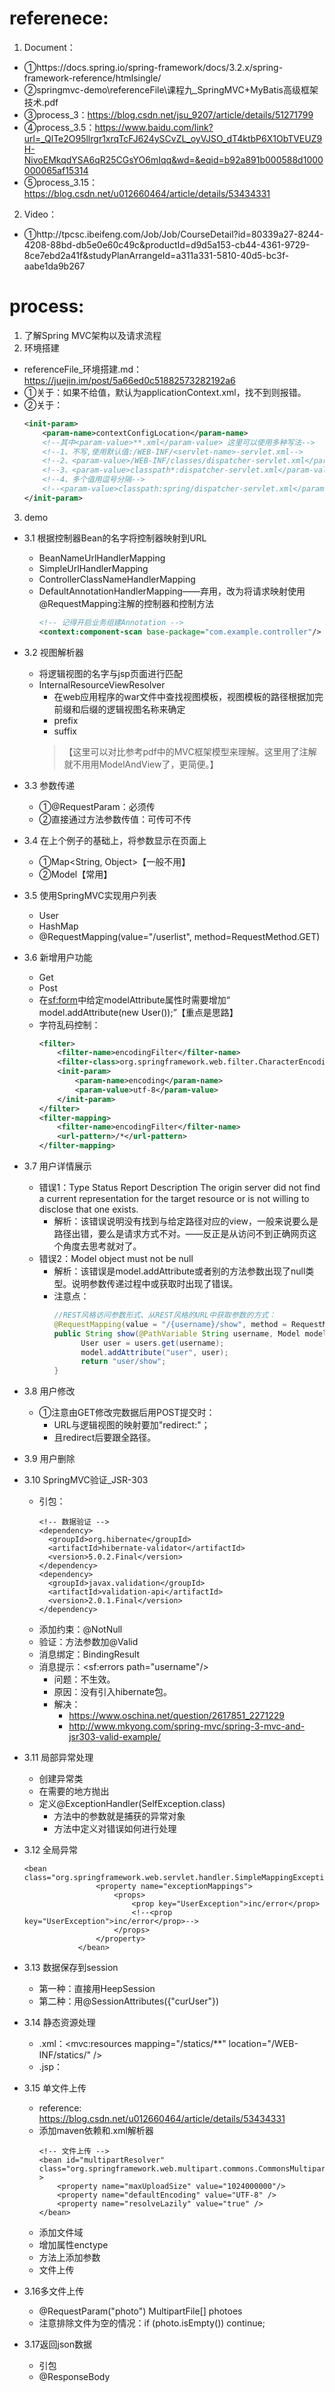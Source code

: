 # referenece:
1. Document：
  - ①https://docs.spring.io/spring-framework/docs/3.2.x/spring-framework-reference/htmlsingle/
  - ②springmvc-demo\referenceFile\课程九_SpringMVC+MyBatis高级框架技术.pdf
  - ③process_3：https://blog.csdn.net/jsu_9207/article/details/51271799
  - ④process_3.5：https://www.baidu.com/link?url=_QlTe2O95llrgr1xrqTcFJ624ySCvZL_oyVJSO_dT4ktbP6X1ObTVEUZ9H-NivoEMkqdYSA6qR25CGsYO6mIqq&wd=&eqid=b92a891b000588d1000000065af15314
  - ⑤process_3.15：https://blog.csdn.net/u012660464/article/details/53434331
2. Video：
  - ①http://tpcsc.ibeifeng.com/Job/Job/CourseDetail?id=80339a27-8244-4208-88bd-db5e0e60c49c&productId=d9d5a153-cb44-4361-9729-8ce7ebd2a41f&studyPlanArrangeId=a311a331-5810-40d5-bc3f-aabe1da9b267

# process:
1. 了解Spring MVC架构以及请求流程
2. 环境搭建
  - referenceFile_环境搭建.md：https://juejin.im/post/5a66ed0c51882573282192a6
  - ①关于<context-param>：如果不给值，默认为applicationContext.xml，找不到则报错。
  - ②关于<servlet>：
    ```xml
    <init-param>
        <param-name>contextConfigLocation</param-name>
        <!--其中<param-value>**.xml</param-value> 这里可以使用多种写法-->
        <!--1、不写,使用默认值:/WEB-INF/<servlet-name>-servlet.xml-->
        <!--2、<param-value>/WEB-INF/classes/dispatcher-servlet.xml</param-value>-->
        <!--3、<param-value>classpath*:dispatcher-servlet.xml</param-value>-->
        <!--4、多个值用逗号分隔-->
        <!--<param-value>classpath:spring/dispatcher-servlet.xml</param-value>-->
    </init-param>
    ```    
3. demo
  - 3.1 根据控制器Bean的名字将控制器映射到URL
    - BeanNameUrlHandlerMapping
    - SimpleUrlHandlerMapping
    - ControllerClassNameHandlerMapping
    - DefaultAnnotationHandlerMapping——弃用，改为将请求映射使用@RequestMapping注解的控制器和控制方法
        ```xml
        <!-- 记得开启业务组建Annotation -->
        <context:component-scan base-package="com.example.controller"/>
        ``` 
  - 3.2 视图解析器
    - 将逻辑视图的名字与jsp页面进行匹配
    - InternalResourceViewResolver
       - 在web应用程序的war文件中查找视图模板，视图模板的路径根据加完前缀和后缀的逻辑视图名称来确定
       - prefix
       - suffix
       >【这里可以对比参考pdf中的MVC框架模型来理解。这里用了注解就不用用ModelAndView了，更简便。】    
       
  - 3.3 参数传递
    - ①@RequestParam：必须传
    - ②直接通过方法参数传值：可传可不传
  - 3.4 在上个例子的基础上，将参数显示在页面上
    - ①Map<String, Object>【一般不用】
    - ②Model【常用】
  - 3.5 使用SpringMVC实现用户列表
    - User
    - HashMap
    - @RequestMapping(value="/userlist", method=RequestMethod.GET)
  - 3.6 新增用户功能
    - Get
    - Post
    - 在<sf:form>中给定modelAttribute属性时需要增加“ model.addAttribute(new User());”【重点是思路】
    - 字符乱码控制：
        ```xml
        <filter>
            <filter-name>encodingFilter</filter-name>
            <filter-class>org.springframework.web.filter.CharacterEncodingFilter</filter-class>
            <init-param>
                <param-name>encoding</param-name>
                <param-value>utf-8</param-value>
            </init-param>
        </filter>
        <filter-mapping>
            <filter-name>encodingFilter</filter-name>
            <url-pattern>/*</url-pattern>
        </filter-mapping>
        ```        
  - 3.7 用户详情展示
    - 错误1：Type Status Report Description The origin server did not find a current representation for the target resource or is not willing to disclose that one exists.
      - 解析：该错误说明没有找到与给定路径对应的view，一般来说要么是路径出错，要么是请求方式不对。——反正是从访问不到正确网页这个角度去思考就对了。
    - 错误2：Model object must not be null
      - 解析：该错误是model.addAttribute或者别的方法参数出现了null类型。说明参数传递过程中或获取时出现了错误。
      - 注意点：
          ```java
          //REST风格访问参数形式、从REST风格的URL中获取参数的方式：
          @RequestMapping(value = "/{username}/show", method = RequestMethod.GET)
          public String show(@PathVariable String username, Model model) {
                User user = users.get(username);
                model.addAttribute("user", user);
                return "user/show";
          }
          ```         
  - 3.8 用户修改
    - ①注意由GET修改完数据后用POST提交时：
      - URL与逻辑视图的映射要加"redirect:"；
      - 且redirect后要跟全路径。
  - 3.9 用户删除
  - 3.10 SpringMVC验证_JSR-303  
    - 引包：
        ```
        <!-- 数据验证 -->
        <dependency>
          <groupId>org.hibernate</groupId>
          <artifactId>hibernate-validator</artifactId>
          <version>5.0.2.Final</version>
        </dependency>
        <dependency>
          <groupId>javax.validation</groupId>
          <artifactId>validation-api</artifactId>
          <version>2.0.1.Final</version>
        </dependency>
        ``` 
    - 添加约束：@NotNull
    - 验证：方法参数加@Valid
    - 消息绑定：BindingResult
    - 消息提示：<sf:errors path="username"/>
      - 问题：不生效。
      - 原因：没有引入hibernate包。
      - 解决：  
        - https://www.oschina.net/question/2617851_2271229  
        - http://www.mkyong.com/spring-mvc/spring-3-mvc-and-jsr303-valid-example/
  - 3.11 局部异常处理
    - 创建异常类
    - 在需要的地方抛出
    - 定义@ExceptionHandler(SelfException.class)
      - 方法中的参数就是捕获的异常对象
      - 方法中定义对错误如何进行处理
  - 3.12 全局异常
    ```
    <bean class="org.springframework.web.servlet.handler.SimpleMappingExceptionResolver">
                    <property name="exceptionMappings">
                        <props>
                            <prop key="UserException">inc/error</prop>
                            <!--<prop key="UserException">inc/error</prop>-->
                        </props>
                    </property>
                </bean>
    ```        
  - 3.13 数据保存到session
    - 第一种：直接用HeepSession
    - 第二种：用@SessionAttributes({"curUser"})
  - 3.14 静态资源处理
    - .xml：<mvc:resources mapping="/statics/**" location="/WEB-INF/statics/" />
    - .jsp：<link rel="stylesheet" type="text/css" href="/statics/css/style.css" />
  - 3.15 单文件上传
    - reference: https://blog.csdn.net/u012660464/article/details/53434331
    - 添加maven依赖和.xml解析器
        ```
        <!-- 文件上传 -->
        <bean id="multipartResolver" class="org.springframework.web.multipart.commons.CommonsMultipartResolver" >
            <property name="maxUploadSize" value="1024000000"/>
            <property name="defaultEncoding" value="UTF-8" />
            <property name="resolveLazily" value="true" />
        </bean>
        ```     
    - 添加文件域
    - 增加属性enctype
    - 方法上添加参数
    - 文件上传
  - 3.16多文件上传
    - @RequestParam("photo") MultipartFile[] photoes
    - 注意排除文件为空的情况：if (photo.isEmpty()) continue;
  - 3.17返回json数据
    - 引包
    - @ResponseBody







